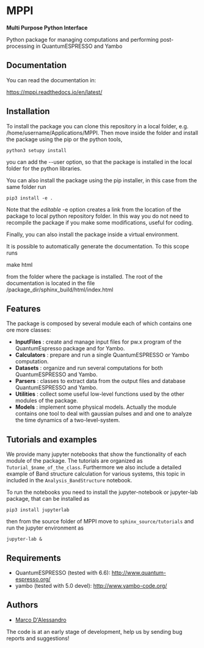 # MPPI
__Multi Purpose Python Interface__  

Python package for managing computations and performing post-processing in QuantumESPRESSO and Yambo

## Documentation
You can read the documentation in:  

https://mppi.readthedocs.io/en/latest/

## Installation
To install the package you can clone this repository in a local folder, e.g. /home/username/Applications/MPPI.
Then move inside the folder and install the package using the pip or the python tools,

    python3 setupy install

you can add the --user option, so that the package is installed in the local folder for the python libraries.

You can also install the package using the pip installer, in this case from the same folder run

    pip3 install -e .

Note that the _editable_ -e option creates a link from the location of the package to local python repository folder.
In this way you do not need to recompile the package if you make some modifications, useful for coding.

Finally, you can also install the package inside a virtual environment.

It is possible to automatically generate the documentation. To this scope runs

  make html

from the folder where the package is installed. The root of the documentation is located in the file
/package_dir/sphinx_build/html/index.html

## Features
The package is composed by several module each of which contains one ore more classes:

- __InputFiles__ : create and manage input files for pw.x program of the QuantumEspresso package and for Yambo.
- __Calculators__ : prepare and run a single QuantumESPRESSO or Yambo computation.
- __Datasets__ : organize and run several computations for both QuantumESPRESSO and Yambo.
- __Parsers__ : classes to extract data from the output files and database QuantumESPRESSO and Yambo.
- __Utilities__ : collect some useful low-level functions used by the other modules of the package.
- __Models__ : implement some physical models. Actually the module contains one tool to deal with gaussian pulses and
               and one to analyze the time dynamics of a two-level-system.

## Tutorials and examples
We provide many jupyter notebooks that show the functionality of each module of the package.
The tutorials are organized as `Tutorial_$name_of_the_class`. Furthermore we also include a detailed
example of Band structure calculation for various systems, this topic in included in the
`Analysis_BandStructure` notebook.

To run the notebooks you need to install the jupyter-notebook or jupyter-lab package, that can be installed as

    pip3 install jupyterlab

then from the source folder of MPPI move to `sphinx_source/tutorials` and run the jupyter environment as

    jupyter-lab &

## Requirements
- QuantumESPRESSO (tested with 6.6): http://www.quantum-espresso.org/
- yambo (tested with 5.0 devel): http://www.yambo-code.org/

## Authors
- [Marco D'Alessandro](https://github.com/marcodalessandro76/)

The code is at an early stage of development, help us by sending bug reports and suggestions!
